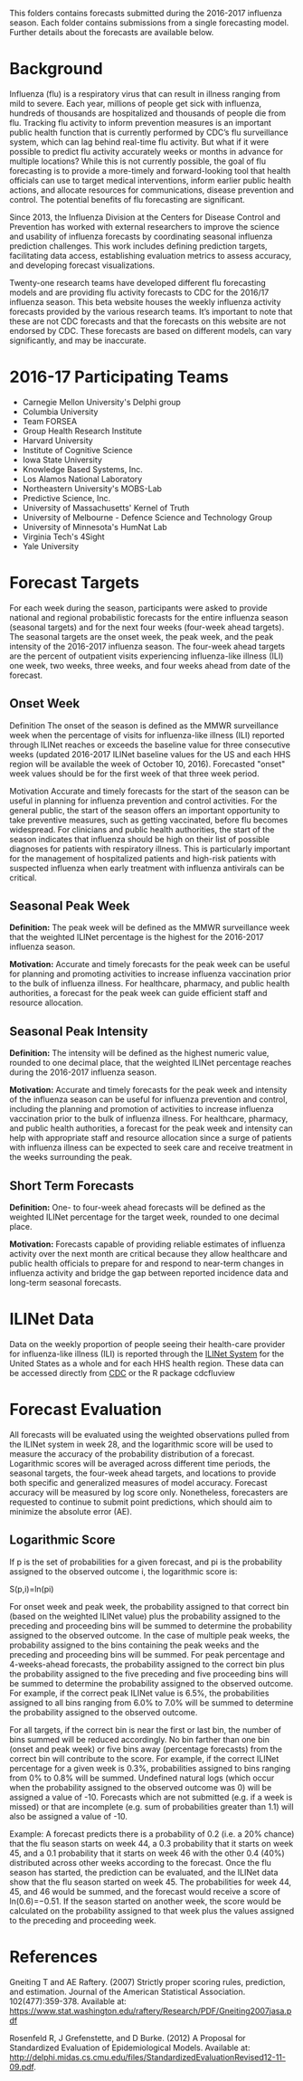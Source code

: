 This folders contains forecasts submitted during the 2016-2017 influenza season. Each folder contains submissions from a single forecasting model. Further details about the forecasts are available below. 

# Background
Influenza (flu) is a respiratory virus that can result in illness ranging from mild to severe. Each year, millions of people get sick with influenza, hundreds of thousands are hospitalized and thousands of people die from flu. Tracking flu activity to inform prevention measures is an important public health function that is currently performed by CDC’s flu surveillance system, which can lag behind real-time flu activity. But what if it were possible to predict flu activity accurately weeks or months in advance for multiple locations? While this is not currently possible, the goal of flu forecasting is to provide a more-timely and forward-looking tool that health officials can use to target medical interventions, inform earlier public health actions, and allocate resources for communications, disease prevention and control. The potential benefits of flu forecasting are significant.

Since 2013, the Influenza Division at the Centers for Disease Control and Prevention has worked with external researchers to improve the science and usability of influenza forecasts by coordinating seasonal influenza prediction challenges. This work includes defining prediction targets, facilitating data access, establishing evaluation metrics to assess accuracy, and developing forecast visualizations.

Twenty-one research teams have developed different flu forecasting models and are providing flu activity forecasts to CDC for the 2016/17 influenza season. This beta website houses the weekly influenza activity forecasts provided by the various research teams. It’s important to note that these are not CDC forecasts and that the forecasts on this website are not endorsed by CDC. These forecasts are based on different models, can vary significantly, and may be inaccurate.

# 2016-17 Participating Teams
- Carnegie Mellon University's Delphi group
- Columbia University
- Team FORSEA
- Group Health Research Institute
- Harvard University
- Institute of Cognitive Science
- Iowa State University
- Knowledge Based Systems, Inc.
- Los Alamos National Laboratory
- Northeastern University's MOBS-Lab
- Predictive Science, Inc.
- University of Massachusetts' Kernel of Truth
- University of Melbourne - Defence Science and Technology Group
- University of Minnesota's HumNat Lab
- Virginia Tech's 4Sight
- Yale University

# Forecast Targets
For each week during the season, participants were asked to provide national and regional probabilistic forecasts for the entire influenza season (seasonal targets) and for the next four weeks (four-week ahead targets). The seasonal targets are the onset week, the peak week, and the peak intensity of the 2016-2017 influenza season. The four-week ahead targets are the percent of outpatient visits experiencing influenza-like illness (ILI) one week, two weeks, three weeks, and four weeks ahead from date of the forecast.

## Onset Week
Definition The onset of the season is defined as the MMWR surveillance week when the percentage of visits for influenza-like illness (ILI) reported through ILINet reaches or exceeds the baseline value for three consecutive weeks (updated 2016-2017 ILINet baseline values for the US and each HHS region will be available the week of October 10, 2016). Forecasted "onset" week values should be for the first week of that three week period.

Motivation Accurate and timely forecasts for the start of the season can be useful in planning for influenza prevention and control activities. For the general public, the start of the season offers an important opportunity to take preventive measures, such as getting vaccinated, before flu becomes widespread. For clinicians and public health authorities, the start of the season indicates that influenza should be high on their list of possible diagnoses for patients with respiratory illness. This is particularly important for the management of hospitalized patients and high-risk patients with suspected influenza when early treatment with influenza antivirals can be critical.

## Seasonal Peak Week
**Definition:** The peak week will be defined as the MMWR surveillance week that the weighted ILINet percentage is the highest for the 2016-2017 influenza season.

**Motivation:** Accurate and timely forecasts for the peak week can be useful for planning and promoting activities to increase influenza vaccination prior to the bulk of influenza illness. For healthcare, pharmacy, and public health authorities, a forecast for the peak week can guide efficient staff and resource allocation.

## Seasonal Peak Intensity
**Definition:** The intensity will be defined as the highest numeric value, rounded to one decimal place, that the weighted ILINet percentage reaches during the 2016-2017 influenza season.

**Motivation:** Accurate and timely forecasts for the peak week and intensity of the influenza season can be useful for influenza prevention and control, including the planning and promotion of activities to increase influenza vaccination prior to the bulk of influenza illness. For healthcare, pharmacy, and public health authorities, a forecast for the peak week and intensity can help with appropriate staff and resource allocation since a surge of patients with influenza illness can be expected to seek care and receive treatment in the weeks surrounding the peak.

## Short Term Forecasts
**Definition:** One- to four-week ahead forecasts will be defined as the weighted ILINet percentage for the target week, rounded to one decimal place.

**Motivation:** Forecasts capable of providing reliable estimates of influenza activity over the next month are critical because they allow healthcare and public health officials to prepare for and respond to near-term changes in influenza activity and bridge the gap between reported incidence data and long-term seasonal forecasts.

# ILINet Data
Data on the weekly proportion of people seeing their health-care provider for influenza-like illness (ILI) is reported through the [ILINet System](https://www.cdc.gov/flu/weekly/overview.htm#anchor_1539281266932) for the United States as a whole and for each HHS health region. These data can be accessed directly from [CDC](https://gis.cdc.gov/grasp/fluview/fluportaldashboard.html) or the R package cdcfluview

# Forecast Evaluation
All forecasts will be evaluated using the weighted observations pulled from the ILINet system in week 28, and the logarithmic score will be used to measure the accuracy of the probability distribution of a forecast. Logarithmic scores will be averaged across different time periods, the seasonal targets, the four-week ahead targets, and locations to provide both specific and generalized measures of model accuracy. Forecast accuracy will be measured by log score only. Nonetheless, forecasters are requested to continue to submit point predictions, which should aim to minimize the absolute error (AE).

## Logarithmic Score
If p is the set of probabilities for a given forecast, and pi is the probability assigned to the observed outcome i, the logarithmic score is:

S(p,i)=ln(pi)

For onset week and peak week, the probability assigned to that correct bin (based on the weighted ILINet value) plus the probability assigned to the preceding and proceeding bins will be summed to determine the probability assigned to the observed outcome. In the case of multiple peak weeks, the probability assigned to the bins containing the peak weeks and the preceding and proceeding bins will be summed. For peak percentage and 4-weeks-ahead forecasts, the probability assigned to the correct bin plus the probability assigned to the five preceding and five proceeding bins will be summed to determine the probability assigned to the observed outcome. For example, if the correct peak ILINet value is 6.5%, the probabilities assigned to all bins ranging from 6.0% to 7.0% will be summed to determine the probability assigned to the observed outcome.

For all targets, if the correct bin is near the first or last bin, the number of bins summed will be reduced accordingly. No bin farther than one bin (onset and peak week) or five bins away (percentage forecasts) from the correct bin will contribute to the score. For example, if the correct ILINet percentage for a given week is 0.3%, probabilities assigned to bins ranging from 0% to 0.8% will be summed. Undefined natural logs (which occur when the probability assigned to the observed outcome was 0) will be assigned a value of -10. Forecasts which are not submitted (e.g. if a week is missed) or that are incomplete (e.g. sum of probabilities greater than 1.1) will also be assigned a value of -10.

Example: A forecast predicts there is a probability of 0.2 (i.e. a 20% chance) that the flu season starts on week 44, a 0.3 probability that it starts on week 45, and a 0.1 probability that it starts on week 46 with the other 0.4 (40%) distributed across other weeks according to the forecast. Once the flu season has started, the prediction can be evaluated, and the ILINet data show that the flu season started on week 45. The probabilities for week 44, 45, and 46 would be summed, and the forecast would receive a score of ln(0.6)=−0.51. If the season started on another week, the score would be calculated on the probability assigned to that week plus the values assigned to the preceding and proceeding week.

# References
Gneiting T and AE Raftery. (2007) Strictly proper scoring rules, prediction, and estimation. Journal of the American Statistical Association. 102(477):359-378. Available at: https://www.stat.washington.edu/raftery/Research/PDF/Gneiting2007jasa.pdf

Rosenfeld R, J Grefenstette, and D Burke. (2012) A Proposal for Standardized Evaluation of Epidemiological Models. Available at: http://delphi.midas.cs.cmu.edu/files/StandardizedEvaluationRevised12-11-09.pdf.
